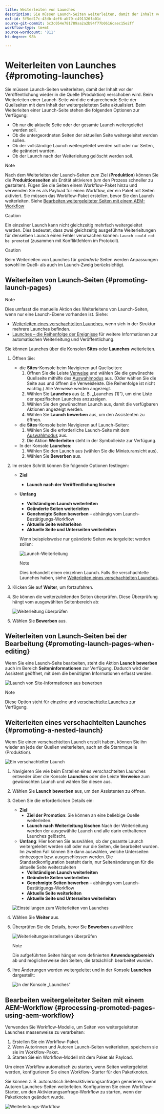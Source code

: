 ```yaml
---
title: Weiterleiten von Launches
description: Sie müssen Launch-Seiten weiterleiten, damit der Inhalt vor der Veröffentlichung wieder in die Quelle (Produktion) verschoben wird.
exl-id: 5f5ed17c-43db-4ef6-ab79-c491326fa01c
source-git-commit: bc3c054e781789aa2a2b94f77b0616caec15e2ff
workflow-type: tm+mt
source-wordcount: '811'
ht-degree: 98%

---
```


# Weiterleiten von Launches {#promoting-launches}

Sie müssen Launch-Seiten weiterleiten, damit der Inhalt vor der Veröffentlichung wieder in die Quelle (Produktion) verschoben wird. Beim Weiterleiten einer Launch-Seite wird die entsprechende Seite der Quellseiten mit dem Inhalt der weitergeleiteten Seite aktualisiert. Beim Weiterleiten einer Launch-Seite stehen die folgenden Optionen zur Verfügung:

* Ob nur die aktuelle Seite oder der gesamte Launch weitergeleitet werden soll.
* Ob die untergeordneten Seiten der aktuellen Seite weitergeleitet werden sollen.
* Ob der vollständige Launch weitergeleitet werden soll oder nur Seiten, die geändert wurden.
* Ob der Launch nach der Weiterleitung gelöscht werden soll.

>[!NOTE]
>
>Nach dem Weiterleiten der Launch-Seiten zum Ziel (**Produktion**) können Sie die **Produktionsseiten** als Entität aktivieren (um den Prozess schneller zu gestalten). Fügen Sie die Seiten einem Workflow-Paket hinzu und verwenden Sie es als Payload für einen Workflow, der ein Paket mit Seiten aktiviert. Sie müssen das Workflow-Paket erstellen, bevor Sie den Launch weiterleiten. Siehe [Bearbeiten weitergeleiteter Seiten mit einem AEM-Workflow ](#processing-promoted-pages-using-aem-workflow)

>[!CAUTION]
>
>Ein einzelner Launch kann nicht gleichzeitig mehrfach weitergeleitet werden. Dies bedeutet, dass zwei gleichzeitig ausgeführte Weiterleitungen für denselben Launch einen Fehler verursachen können: `Launch could not be promoted` (zusammen mit Konfliktfehlern im Protokoll).

>[!CAUTION]
>
>Beim Weiterleiten von Launches für *geänderte* Seiten werden Anpassungen sowohl im Quell- als auch im Launch-Zweig berücksichtigt.

## Weiterleiten von Launch-Seiten {#promoting-launch-pages}

>[!NOTE]
>
>Dies umfasst die manuelle Aktion des Weiterleitens von Launch-Seiten, wenn nur eine Launch-Ebene vorhanden ist. Siehe:
>
>* [Weiterleiten eines verschachtelten Launches](#promoting-a-nested-launch), wenn sich in der Struktur mehrere Launches befinden.
>* [Launches – die Reihenfolge der Ereignisse](/help/sites-cloud/authoring/launches/overview.md#launches-the-order-of-events) für weitere Informationen zur automatischen Weiterleitung und Veröffentlichung.
>

Sie können Launches über die Konsolen **Sites** oder **Launches** weiterleiten.

1. Öffnen Sie:
   * die **Sites**-Konsole beim Navigieren auf Quellseiten:
      1. Öffnen Sie die Leiste [Verweise](/help/sites-cloud/authoring/fundamentals/environment-tools.md#references) und wählen Sie die gewünschte Quellseite mithilfe des [Auswahlmodus](/help/sites-cloud/authoring/getting-started/basic-handling.md) aus. (Oder wählen Sie die Seite aus und öffnen die Verweisleiste. Die Reihenfolge ist nicht wichtig.) Alle Verweise werden angezeigt.
      1. Wählen Sie **Launches** aus (z. B. „Launches (1)“), um eine Liste der spezifischen Launches anzuzeigen.
      1. Wählen Sie den gewünschten Launch aus, damit die verfügbaren Aktionen angezeigt werden.
      1. Wählen Sie **Launch bewerben** aus, um den Assistenten zu öffnen.
   * die **Sites**-Konsole beim Navigieren auf Launch-Seiten:
      1. Wählen Sie die erforderliche Launch-Seite mit dem [Auswahlmodus](/help/sites-cloud/authoring/getting-started/basic-handling.md) aus.
      1. Die Aktion **Weiterleiten** steht in der Symbolleiste zur Verfügung.
   * In der Konsole **Launches**:
      1. Wählen Sie den Launch aus (wählen Sie die Miniaturansicht aus).
      1. Wählen Sie **Bewerben** aus.
1. Im ersten Schritt können Sie folgende Optionen festlegen:
   * **Ziel**
      * **Launch nach der Veröffentlichung löschen**
   * **Umfang**
      * **Vollständigen Launch weiterleiten**
      * **Geänderte Seiten weiterleiten**
      * **Genehmigte Seiten bewerben** – abhängig vom Launch-Bestätigungs-Workflow
      * **Aktuelle Seite weiterleiten**
      * **Aktuelle Seite und Unterseiten weiterleiten**

     Wenn beispielsweise nur geänderte Seiten weitergeleitet werden sollen:

     ![Launch-Weiterleitung](/help/sites-cloud/authoring/assets/launches-promote.png)

     >[!NOTE]
     >
     >Dies behandelt einen einzelnen Launch. Falls Sie verschachtelte Launches haben, siehe [Weiterleiten eines verschachtelten Launches](#promoting-a-nested-launch).
1. Klicken Sie auf **Weiter**, um fortzufahren.
1. Sie können die weiterzuleitenden Seiten überprüfen. Diese Überprüfung hängt vom ausgewählten Seitenbereich ab:

   ![Weiterleitung überprüfen](/help/sites-cloud/authoring/assets/launches-promote-review.png)

1. Wählen Sie **Bewerben** aus.

## Weiterleiten von Launch-Seiten bei der Bearbeitung {#promoting-launch-pages-when-editing}

Wenn Sie eine Launch-Seite bearbeiten, steht die Aktion **Launch bewerben** auch im Bereich **Seiteninformationen** zur Verfügung. Dadurch wird der Assistent geöffnet, mit dem die benötigten Informationen erfasst werden.

![Launch von Site-Informationen aus bewerben](/help/sites-cloud/authoring/assets/launches-promote-page-info.png)

>[!NOTE]
>
>Diese Option steht für einzelne und [verschachtelte Launches](#promoting-a-nested-launch) zur Verfügung.

## Weiterleiten eines verschachtelten Launches {#promoting-a-nested-launch}

Wenn Sie einen verschachtelten Launch erstellt haben, können Sie ihn wieder an jede der Quellen weiterleiten, auch an die Stammquelle (Produktion).

![Ein verschachtelter Launch](/help/sites-cloud/authoring/assets/launches-promoting-nested.png)

1. Navigieren Sie wie beim Erstellen eines verschachtelten Launches entweder über die Konsole **Launches** oder die Leiste **Verweise** zum gewünschten Launch und wählen Sie diesen aus.
1. Wählen Sie **Launch bewerben** aus, um den Assistenten zu öffnen.
1. Geben Sie die erforderlichen Details ein:
   * **Ziel**
      * **Ziel der Promotion**: Sie können an eine beliebige Quelle weiterleiten.
      * **Launch nach Weiterleitung löschen** Nach der Weiterleitung werden der ausgewählte Launch und alle darin enthaltenen Launches gelöscht.
   * **Umfang**: Hier können Sie auswählen, ob der gesamte Launch weitergeleitet werden soll oder nur die Seiten, die bearbeitet wurden. Im zweiten Fall können Sie dann auswählen, welche Unterseiten einbezogen bzw. ausgeschlossen werden. Die Standardkonfiguration besteht darin, nur Seitenänderungen für die aktuelle Seite weiterzuleiten 
      * **Vollständigen Launch weiterleiten**
      * **Geänderte Seiten weiterleiten**
      * **Genehmigte Seiten bewerben** – abhängig vom Launch-Bestätigungs-Workflow
      * **Aktuelle Seite weiterleiten**
      * **Aktuelle Seite und Unterseiten weiterleiten**

   ![Einstellungen zum Weiterleiten von Launches](/help/sites-cloud/authoring/assets/launches-promote-settings.png)

1. Wählen Sie **Weiter** aus.
1. Überprüfen Sie die Details, bevor Sie **Bewerben** auswählen:

   ![Weiterleitungseinstellungen überprüfen](/help/sites-cloud/authoring/assets/launches-promote-review-2.png)

   >[!NOTE]
   >
   >Die aufgeführten Seiten hängen vom definierten **Anwendungsbereich** ab und möglicherweise den Seiten, die tatsächlich bearbeitet wurden.

1. Ihre Änderungen werden weitergeleitet und in der Konsole **Launches** dargestellt:

   ![In der Konsole „Launches“](/help/sites-cloud/authoring/assets/launches-console.png)

## Bearbeiten weitergeleiteter Seiten mit einem AEM-Workflow {#processing-promoted-pages-using-aem-workflow}

Verwenden Sie Workflow-Modelle, um Seiten von weitergeleiteten Launches massenweise zu verarbeiten:

1. Erstellen Sie ein Workflow-Paket.
1. Wenn Autorinnen und Autoren Launch-Seiten weiterleiten, speichern sie sie im Workflow-Paket.
1. Starten Sie ein Workflow-Modell mit dem Paket als Payload.

Um einen Workflow automatisch zu starten, wenn Seiten weitergeleitet werden, konfigurieren Sie einen Workflow-Starter für den Paketknoten. <!--To start a workflow automatically when pages are promoted, [configure a workflow launcher](/help/sites-administering/workflows-starting.md#workflows-launchers) for the package node.-->

Sie können z. B. automatisch Seitenaktivierungsanfragen generieren, wenn Autoren Launches-Seiten weiterleiten. Konfigurieren Sie einen Workflow-Starter, um den Aktivierungsanfrage-Workflow zu starten, wenn der Paketknoten geändert wurde.

![Weiterleitungs-Workflow](/help/sites-cloud/authoring/assets/launches-create-workflow.png)
